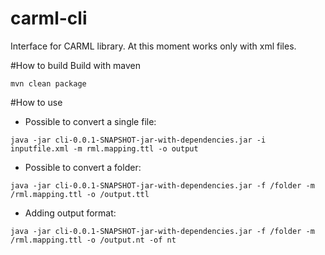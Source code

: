 # carml-cli
Interface for CARML library. At this moment works only with xml files.

#How to build
Build with maven
```
mvn clean package
```

#How to use
- Possible to convert a single file:
```
java -jar cli-0.0.1-SNAPSHOT-jar-with-dependencies.jar -i inputfile.xml -m rml.mapping.ttl -o output
```

- Possible to convert a folder:
```
java -jar cli-0.0.1-SNAPSHOT-jar-with-dependencies.jar -f /folder -m /rml.mapping.ttl -o /output.ttl
```

- Adding output format:
```
java -jar cli-0.0.1-SNAPSHOT-jar-with-dependencies.jar -f /folder -m /rml.mapping.ttl -o /output.nt -of nt
```

